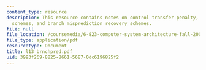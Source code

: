 ```yaml
---
content_type: resource
description: This resource contains notes on control transfer penalty, branch prediction
  schemes, and branch misprediction recovery schemes.
file: null
file_location: /coursemedia/6-823-computer-system-architecture-fall-2005/3993f2698825866156870dc6196825f2_l13_brnchpred.pdf
file_type: application/pdf
resourcetype: Document
title: l13_brnchpred.pdf
uid: 3993f269-8825-8661-5687-0dc6196825f2
---
```

